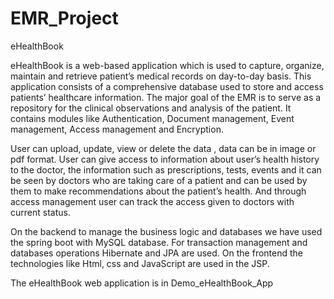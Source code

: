# EMR_Project

eHealthBook

eHealthBook is a web-based application which is used to capture, organize, maintain and retrieve patient’s medical records on day-to-day basis. This application consists of a comprehensive database used to store and access patients’ healthcare information. The major goal of the EMR is to serve as a repository for the clinical observations and analysis of the patient. It contains modules like Authentication, Document management, Event management, Access management and Encryption.


User can upload, update, view or delete the data , data can be in image or pdf format. User can give access to information about user’s health history to the doctor, the information such as prescriptions, tests, events and it can be seen by doctors who are taking care of a patient and can be used by them to make recommendations about the patient’s health. And through access management user can track the access given to doctors with current status.

On the backend to manage the business logic and databases we have used the spring boot with MySQL database. For transaction management and databases operations Hibernate and JPA are used. On the frontend the technologies like Html, css and JavaScript are used in the JSP. 



The eHealthBook web application is in Demo_eHealthBook_App
